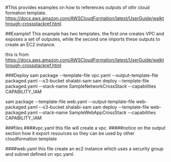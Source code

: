 #This provides examples on how to references outputs of othr cloud formation template.
https://docs.aws.amazon.com/AWSCloudFormation/latest/UserGuide/walkthrough-crossstackref.html

##Example1
This example has two templates. the first one creates VPC and exposes a set of outputes, 
while the second one imports these outputs to create an EC2 instance.

this is from https://docs.aws.amazon.com/AWSCloudFormation/latest/UserGuide/walkthrough-crossstackref.html

###Deploy
sam package --template-file vpc.yaml --output-template-file packaged.yaml --s3-bucket shalabi-sam
sam deploy --template-file packaged.yaml --stack-name SampleNetworkCrossStack --capabilities CAPABILITY_IAM

sam package --template-file web.yaml --output-template-file web-packaged.yaml --s3-bucket shalabi-sam
sam deploy --template-file web-packaged.yaml --stack-name SampleWebAppCrossStack --capabilities CAPABILITY_IAM

###files
####vpc.yaml
this file will create a vpc.
#####notice on the output section how it export resources so they can be used by other cloudformation template

####web.yaml
this file create an ec2 instance which uses a security group and subnet defined on vpc.yaml.

